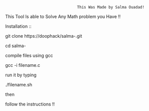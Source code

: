                                     This Was Made by Salma Ouadad!


This Tool Is able to Solve Any Math problem you Have !!

Installation ::

git clone https://doophack/salma-.git

cd salma- 

compile files using gcc

gcc -i filename.c

run it by typing 

./filename.sh 

then 

follow the instructions !!
